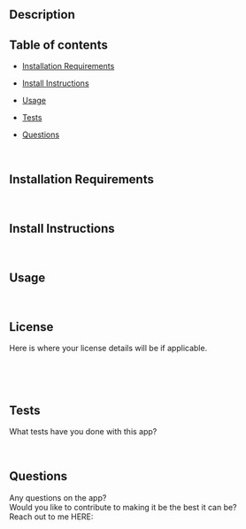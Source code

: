 # 



## Description
<!-- create line breaks -->



## Table of contents  

- [Installation Requirements](#installation-requirements)  
- [Install Instructions](#install-instructions)  
- [Usage](#usage)  
    
- [Tests](#tests)  
- [Questions](#questions)   

&nbsp;

## Installation Requirements 



&nbsp;

## Install Instructions 


&nbsp;

## Usage



&nbsp;

## License
<!-- displays badge near top of readme -->
Here is where your license details will be if applicable.

&nbsp;

&nbsp;

## Tests
What tests have you done with this app?

&nbsp;

## Questions
Any questions on the app?   
Would you like to contribute to making it be the best it can be?  
Reach out to me HERE:  
  
  
  
  
  
   
